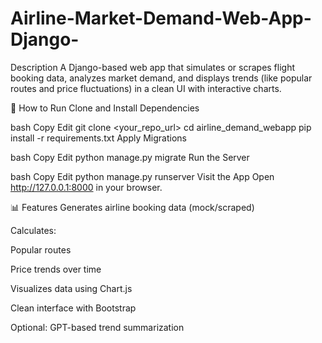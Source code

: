 # Airline-Market-Demand-Web-App-Django-
Description
A Django-based web app that simulates or scrapes flight booking data, analyzes market demand, and displays trends (like popular routes and price fluctuations) in a clean UI with interactive charts.

🚀 How to Run
Clone and Install Dependencies

bash
Copy
Edit
git clone <your_repo_url>
cd airline_demand_webapp
pip install -r requirements.txt
Apply Migrations

bash
Copy
Edit
python manage.py migrate
Run the Server

bash
Copy
Edit
python manage.py runserver
Visit the App
Open http://127.0.0.1:8000 in your browser.

📊 Features
Generates airline booking data (mock/scraped)

Calculates:

Popular routes

Price trends over time

Visualizes data using Chart.js

Clean interface with Bootstrap

Optional: GPT-based trend summarization
